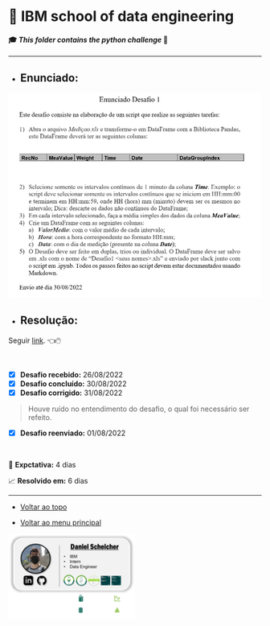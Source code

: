 # :robot: IBM school of data engineering 
#### :mortar_board: *This folder contains the python challenge* :snake:

***

* ## Enunciado:
![enunciado](./images/enunciado.png)

* ## Resolução:
Seguir [link](./resolucao/). :point_left::computer_mouse:

<br>

- [x] **Desafio recebido:** 26/08/2022
- [x] **Desafio concluído:** 30/08/2022
- [x] **Desafio corrigido:** 31/08/2022
> Houve ruído no entendimento do desafio, o qual foi necessário ser refeito.
- [x] **Desafio reenviado:** 01/08/2022

<br>

:date: **Expctativa:** 4 dias

:chart_with_upwards_trend: **Resolvido em:** 6 dias


***

* [Voltar ao topo](#robot-ibm-school-of-data-engineering)

* [Voltar ao menu principal](https://github.com/DanScherr/ibm-school-of-data_engineering)


<a href="https://github.com/DanScherr">
    <img src='../../images/the-end-img.png' width=50%>
</a>